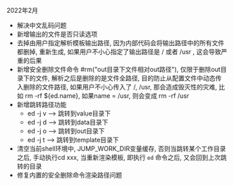2022年2月

- 解决中文乱码问题
- 新增输出的文件是否只读选项
- 去掉由用户指定解析模板输出路径, 因为内部代码会将输出路径中的所有文件都删掉, 重新生成, 如果用户不小心指定了输出路径是 / 或者 /usr
  , 这会导致严重的后果
- 新增安全删除文件命令 #rm("out目录下文件相对out路径"), 仅限于删除out目录下的文件, 解析之后是删除的是文件全路径, 目的防止从配置文件中动态传
  入删除的文件路径, 如果用户不小心传入了 /, /usr, 那会造成毁灭性的灾难, 比如 rm -rf ${ed.name}, 如果name = /usr, 则会变成 rm -rf /usr
- 新增跳转路径功能
  - ed -j v --> 跳转到value目录下
  - ed -j d --> 跳转到data目录下
  - ed -j o --> 跳转到out目录下
  - ed -j t --> 跳转到template目录下
- 清空当前shell环境中, JUMP_WORK_DIR变量缓存, 否则当跳转某个工作目录之后, 手动执行cd xxx, 当重新渲染模板, 即执行 `ed` 命令之后, 又会回到上次跳转的目录
- 修复内置的安全删除命令渲染路径问题